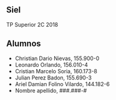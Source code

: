 ﻿## Siel
TP Superior 2C 2018

## Alumnos
- Christian Dario Nievas, 155.900-0
- Leonardo Orlando, 156.010-4
- Cristian Marcelo Soria, 160.173-8
- Julian Perez Badon, 155.690-3
- Ariel Damian Folino Vilardo, 144.182-6
- Nombre apellido, ###.###-#
